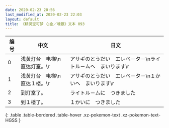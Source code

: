 ```yaml
---
date: 2020-02-23 20:56
last_modified_at: 2020-02-23 22:03
layout: default
title: 《精灵宝可梦 心金／魂银》文本 093
---
```

| 编号 | 中文 | 日文 |
| ---- | ---- | ---- |
| 0 | 浅黄灯台　电梯\n直达灯室。\r | アサギのとうだい　エレベ－タ－\nライトル－ムへ　まいります\r |
| 1 | 浅黄灯台　电梯\n直达１楼。\r | アサギのとうだい　エレベ－タ－\n１かいへ　まいります\r |
| 2 | 到灯室了。 | ライトル－ムに　つきました |
| 3 | 到１楼了。 | １かいに　つきました |
{: .table .table-bordered .table-hover .xz-pokemon-text .xz-pokemon-text-HGSS }